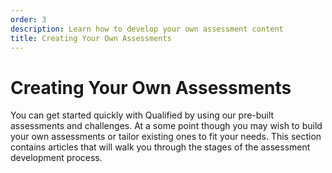 ```yaml
---
order: 3
description: Learn how to develop your own assessment content
title: Creating Your Own Assessments
---
```


# Creating Your Own Assessments
You can get started quickly with Qualified by using our pre-built assessments and challenges. At a some point though you may wish to build your own assessments or tailor existing ones to fit your needs. This section contains articles that will walk you through the stages of the assessment development process.  

